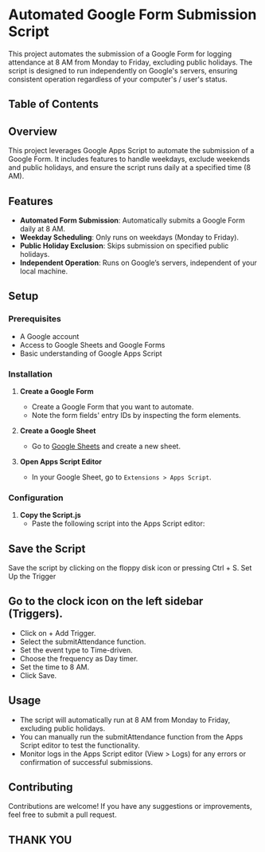 # Automated Google Form Submission Script

This project automates the submission of a Google Form for logging attendance at 8 AM from Monday to Friday, excluding public holidays. The script is designed to run independently on Google's servers, ensuring consistent operation regardless of your computer's / user's  status.

## Table of Contents

## Overview

This project leverages Google Apps Script to automate the submission of a Google Form. It includes features to handle weekdays, exclude weekends and public holidays, and ensure the script runs daily at a specified time (8 AM).

## Features

- **Automated Form Submission**: Automatically submits a Google Form daily at 8 AM.
- **Weekday Scheduling**: Only runs on weekdays (Monday to Friday).
- **Public Holiday Exclusion**: Skips submission on specified public holidays.
- **Independent Operation**: Runs on Google’s servers, independent of your local machine.

## Setup

### Prerequisites

- A Google account
- Access to Google Sheets and Google Forms
- Basic understanding of Google Apps Script

### Installation

1. **Create a Google Form**
   - Create a Google Form that you want to automate.
   - Note the form fields' entry IDs by inspecting the form elements.

2. **Create a Google Sheet**
   - Go to [Google Sheets](https://sheets.google.com) and create a new sheet.

3. **Open Apps Script Editor**
   - In your Google Sheet, go to `Extensions > Apps Script`.

### Configuration

1. **Copy the Script.js**
   - Paste the following script into the Apps Script editor:


## Save the Script

Save the script by clicking on the floppy disk icon or pressing Ctrl + S.
Set Up the Trigger

## Go to the clock icon on the left sidebar (Triggers).
- Click on + Add Trigger.
- Select the submitAttendance function.
- Set the event type to Time-driven.
- Choose the frequency as Day timer.
- Set the time to 8 AM.
- Click Save.

## Usage
- The script will automatically run at 8 AM from Monday to Friday, excluding public holidays.
- You can manually run the submitAttendance function from the Apps Script editor to test the functionality.
- Monitor logs in the Apps Script editor (View > Logs) for any errors or confirmation of successful submissions.

## Contributing
Contributions are welcome! If you have any suggestions or improvements, feel free to submit a pull request.

## THANK YOU
